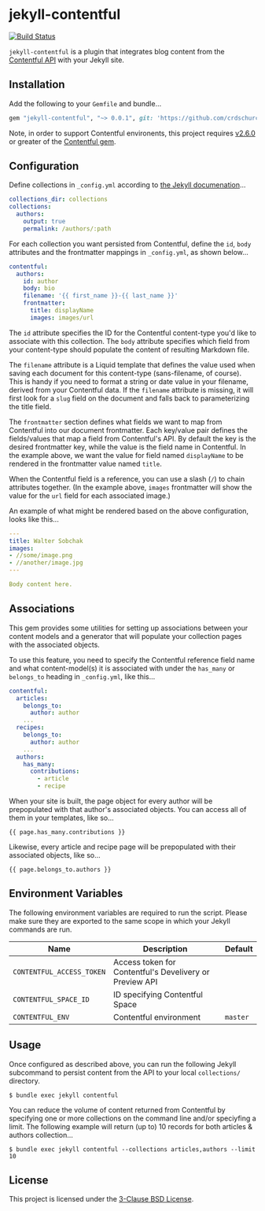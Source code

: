 # jekyll-contentful

[![Build Status](https://travis-ci.org/crdschurch/jekyll-contentful.svg?branch=master)](https://travis-ci.org/crdschurch/jekyll-contentful)

`jekyll-contentful` is a plugin that integrates blog content from the [Contentful API](https://www.contentful.com/developers/docs/references/content-delivery-api/) with your Jekyll site.

## Installation

Add the following to your `Gemfile` and bundle...

```ruby
gem "jekyll-contentful", "~> 0.0.1", git: 'https://github.com/crdschurch/jekyll-contentful.git'
```

Note, in order to support Contentful environents, this project requires [v2.6.0](https://github.com/contentful/contentful.rb/releases/tag/v2.6.0) or greater of the [Contentful gem](http://rubygems.org/gems/contentful).

## Configuration

Define collections in `_config.yml` according to [the Jekyll documenation](https://jekyllrb.com/docs/collections/)...

```yml
collections_dir: collections
collections:
  authors:
    output: true
    permalink: /authors/:path
```

For each collection you want persisted from Contentful, define the `id`, `body` attributes and the frontmatter mappings in `_config.yml`, as shown below...

```yml
contentful:
  authors:
    id: author
    body: bio
    filename: '{{ first_name }}-{{ last_name }}'
    frontmatter:
      title: displayName
      images: images/url
```

The `id` attribute specifies the ID for the Contentful content-type you'd like to associate with this collection. The `body` attribute specifies which field from your content-type should populate the content of resulting Markdown file.

The `filename` attribute is a Liquid template that defines the value used when saving each document for this content-type (sans-filename, of course). This is handy if you need to format a string or date value in your filename, derived from your Contentful data. If the `filename` attribute is missing, it will first look for a `slug` field on the document and falls back to parameterizing the title field.

The `frontmatter` section defines what fields we want to map from Contentful into our document frontmatter. Each key/value pair defines the fields/values that map a field from Contentful's API. By default the key is the desired frontmatter key, while the value is the field name in Contentful. In the example above, we want the value for field named `displayName` to be rendered in the frontmatter value named `title`.

When the Contentful field is a reference, you can use a slash (`/`) to chain attributes together. (In the example above, `images` frontmatter will show the value for the `url` field for each associated image.)

An example of what might be rendered based on the above configuration, looks like this...

```yml
---
title: Walter Sobchak
images:
- //some/image.png
- //another/image.jpg
---

Body content here.
```

## Associations

This gem provides some utilities for setting up associations between your content models and a generator that will populate your collection pages with the associated objects.

To use this feature, you need to specify the Contentful reference field name and what content-model(s) it is associated with under the `has_many` or `belongs_to` heading in `_config.yml`, like this...

```yml
contentful:
  articles:
    belongs_to:
      author: author
    ...
  recipes:
    belongs_to:
      author: author
    ...
  authors:
    has_many:
      contributions:
        - article
        - recipe
```

When your site is built, the page object for every author will be prepopulated with that author's associated objects. You can access all of them in your templates, like so...

```
{{ page.has_many.contributions }}
```

Likewise, every article and recipe page will be prepopulated with their associated objects, like so...

```
{{ page.belongs_to.authors }}
```

## Environment Variables

The following environment variables are required to run the script. Please make sure they are exported to the same scope in which your Jekyll commands are run.

| Name | Description | Default |
| ----- | ------ | ------- |
| `CONTENTFUL_ACCESS_TOKEN` | Access token for Contentful's Develivery or Preview API | |
| `CONTENTFUL_SPACE_ID` | ID specifying Contentful Space | |
| `CONTENTFUL_ENV` | Contentful environment | `master` |


## Usage

Once configured as described above, you can run the following Jekyll subcommand to persist content from the API to your local `collections/` directory.

```text
$ bundle exec jekyll contentful
```

You can reduce the volume of content returned from Contentful by specifying one or more collections on the command line and/or speciyfing a limit. The following example will return (up to) 10 records for both articles & authors collection...

```
$ bundle exec jekyll contentful --collections articles,authors --limit 10
```

## License

This project is licensed under the [3-Clause BSD License](https://opensource.org/licenses/BSD-3-Clause).
